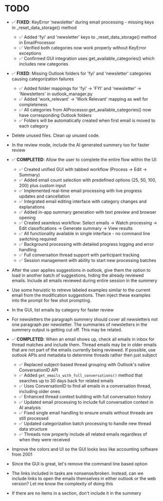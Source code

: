 # TODO

- ✅ **FIXED**: KeyError 'newsletter' during email processing - missing keys in _reset_data_storage() method
  - ✅ Added 'fyi' and 'newsletter' keys to _reset_data_storage() method in EmailProcessor
  - ✅ Verified both categories now work properly without KeyError exceptions
  - ✅ Confirmed GUI integration uses get_available_categories() which includes new categories

- ✅ **FIXED**: Missing Outlook folders for 'fyi' and 'newsletter' categories causing categorization failures
  - ✅ Added folder mappings for 'fyi' → 'FYI' and 'newsletter' → 'Newsletters' in outlook_manager.py
  - ✅ Added 'work_relevant' → 'Work Relevant' mapping as well for completeness
  - ✅ All categories from AIProcessor.get_available_categories() now have corresponding Outlook folders
  - ✅ Folders will be automatically created when first email is moved to each category

- Delete unused files. Clean up unused code.

- In the review mode, include the AI generated summery too for faster review

- ✅ **COMPLETED**: Allow the user to complete the entire flow within the UI:
  - ✅ Created unified GUI with tabbed workflow (Process → Edit → Summary)
  - ✅ Added email count selection with predefined options (25, 50, 100, 200) plus custom input
  - ✅ Implemented real-time email processing with live progress updates and cancellation
  - ✅ Integrated email editing interface with category changes and explanations
  - ✅ Added in-app summary generation with text preview and browser opening
  - ✅ Created seamless workflow: Select emails → Watch processing → Edit classifications → Generate summary → View results
  - ✅ All functionality available in single interface - no command line switching required
  - ✅ Background processing with detailed progress logging and error handling
  - ✅ Full conversation thread support with participant tracking
  - ✅ Session management with ability to start new processing batches

- After the user applies suggestions in outlook, give them the option to load in another batch of suggestions, hiding the already reviewed emails. Include all emails reviewed during entire session in the summery

- Use some heruistic to retreve labeled examples similar to the current email from the modification suggestions. Then inject these examples into the prompt for few shot prompting.

- In the GUI, list emails by category for faster review

- For newsletters the paragraph summery should cover all newsletters not one paragraph per newsletter. The summaries of newsletters in the summery output is getting cut off. This may be related.

- ✅ **COMPLETED**: When an email shows up, check all emails in inbox for thread matches and include them. Thread emails may be in older emails that are not part of the emails currently being reviewed. If possible, use outlook APIs and metadata to determine threads rather then just subject
  - ✅ Replaced subject-based thread grouping with Outlook's native ConversationID API
  - ✅ Added `get_emails_with_full_conversations()` method that searches up to 30 days back for related emails
  - ✅ Uses ConversationID to find all emails in a conversation thread, including older ones
  - ✅ Enhanced thread context building with full conversation history
  - ✅ Updated email processing to include full conversation context in AI analysis
  - ✅ Fixed single email handling to ensure emails without threads are still processed
  - ✅ Updated categorization batch processing to handle new thread data structure
  - ✅ Threads now properly include all related emails regardless of when they were received

- Improve the colors and UI so the GUI looks less like accounting software from 2001

- Since the GUI is great, let's remove the command line based option

- The links included in tasks are nonsense/broken. Instead, can we include links to open the emails themselves in either outlook or the web version? Let me know the complexity of doing this

- If there are no items in a section, don't include it in the summery
